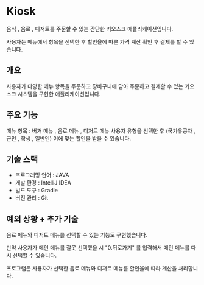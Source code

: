 # Kiosk
음식 , 음료 , 디저트를 주문할 수 있는 간단한 키오스크 애플리케이션입니다.

사용자는 메뉴에서 항목을 선택한 후 할인율에 따른 가격 계산 확인 후 결제를 할 수 있습니다.

## 개요
사용자가 다양한 메뉴 항목을 주문하고 장바구니에 담아 주문하고 결제할 수 있는 키오스크 시스템을 구현한 애플리케이션입니다.

## 주요 기능
메뉴 항목 : 버거 메뉴 , 음료 메뉴 , 디저트 메뉴 
사용자 유형을 선택한 후 (국가유공자 , 군인 , 학생 , 일반인) 이에 맞는 할인을 받을 수 있습니다.

## 기술 스택
- 프로그래밍 언어 : JAVA
- 개발 환경 : IntelliJ IDEA
- 빌드 도구 : Gradle
- 버전 관리 : Git

## 예외 상황 + 추가 기술
음료 메뉴와 디저트 메뉴를 선택할 수 있는 기능도 구현했습니다. 

만약 사용자가 메인 메뉴를 잘못 선택했을 시 "0.뒤로가기" 를 입력해서 메인 메뉴를 다시 선택할 수 있습니다.

프로그램은 사용자가 선택한 음료 메뉴와 디저트 메뉴를 할인율에 따라 계산을 처리합니다.
